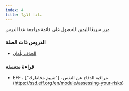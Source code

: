 ```yaml
---
index: 4
title: ماذا الان؟
---
```

مرر سريعًا لليمين للحصول على قائمة مراجعة هذا الدرس

### الدروس ذات الصلة

*   [الحذف بأمان ](umbrella://information/safely-deleting)

### قراءة متعمقة

*   EFF ، مراقبة الدفاع عن النفس ، ["تقييم مخاطرك"] (https://ssd.eff.org/en/module/assessing-your-risks)